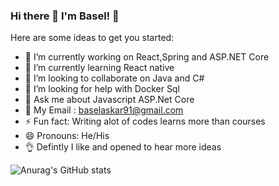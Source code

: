 ### Hi there 👋 I'm Basel! 🙂



Here are some ideas to get you started:

- 🔭 I’m currently working on React,Spring and ASP.NET Core
- 🌱 I’m currently learning React native
- 👯 I’m looking to collaborate on Java and C#
- 🤔 I’m looking for help with Docker Sql
- 💬 Ask me about Javascript ASP.Net Core
- 📧 My Email : baselaskar91@gmail.com
- ⚡ Fun fact: Writing alot of codes learns more than courses
- 😄 Pronouns: He/His
- 👌 Defintly I like and opened to hear more ideas


![Anurag's GitHub stats](https://github-readme-stats.vercel.app/api?username=anuraghazra&theme=cobalt&show_icons=true)

